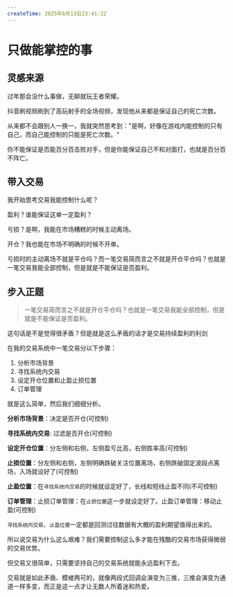 ```yaml
---
createTime: 2025年6月13日23:41:22
---
```


<CreateTime />

# 只做能掌控的事

## 灵感来源
过年那会没什么事做，无聊就玩王者荣耀。

抖音刷视频刷到了高玩射手的全场视频，发现他从来都是保证自己的死亡次数。

从来都不会跟别人一换一，我就突然思考到："是啊，好像在游戏内能控制的只有自己，而自己能控制的只能是死亡次数。"

你不能保证是否能百分百击败对手，但是你能保证自己不和对面打，也就是百分百不阵亡。


## 带入交易
我开始思考交易我能控制什么呢？

盈利？谁能保证这单一定盈利？

亏损？是啊，我能在市场糟糕的时候主动离场。

开仓？我也能在市场不明确的时候不开单。

亏损时的主动离场不就是平仓吗？而一笔交易简而言之不就是开仓平仓吗？也就是一笔交易我能全部控制，但是就是不能保证是否盈利。

## 步入正题
> 一笔交易简而言之不就是开仓平仓吗？也就是一笔交易我能全部控制，但是就是不能保证是否盈利。

这句话是不是觉得很矛盾？但是就是这么矛盾的话才是交易持续盈利的利剑

在我的交易系统中一笔交易分以下步骤：
1. 分析市场背景
2. 寻找系统内交易
3. 设定开仓位置和止盈止损位置
4. 订单管理

就是这么简单，然后我们细细分析。

**分析市场背景**：决定是否开仓(可控制)

**寻找系统内交易**: 过滤是否开仓(可控制)

**设定开仓位置**：分左侧和右侧，左侧盈亏比高，右侧胜率高(可控制)

**止损位置**：分左侧和右侧，左侧明确跌破关注位置离场，右侧跌破固定波段点离场，入场就设好了(可控制)

**止盈位置**：在`寻找系统内交易`的时候就设定好了，长线和短线止盈不同(不可控制)

**订单管理**：止损订单管理：在`止损位置`这一步就设定好了。止盈订单管理：移动止盈(可控制)

`寻找系统内交易`、`止盈位置`一定都是回测过往数据有大概的盈利期望值得出来的。

所以说交易为什么这么艰难？我们需要控制这么多才能在残酷的交易市场获得微弱的交易优势。

但交易又很简单，只需要坚持自己的交易系统就能永远盈利下去。

交易就是如此矛盾、模棱两可的，就像两段式回调会演变为三推，三推会演变为通道一样多变，而正是这一点才让无数人所着迷和热爱。